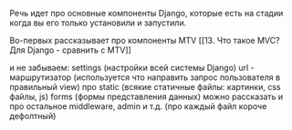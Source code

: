 
Речь идет про основные компоненты Django, которые есть на стадии когда вы его только установили и запустили. 

Во-первых рассказывает про компоненты MTV [[13. Что такое MVC? Для Django - сравнить с MTV]] 

и не забываем:
settings (настройки всей системы Django)
url - маршрутизатор (используется что направить запрос пользователя в правильный view)
про static (всякие статичные файлы: картинки, css файлы, js)
forms (формы представления данных)
можно рассказать и про остальное middleware, admin и т.д. (про каждый файл короче дефолтный)